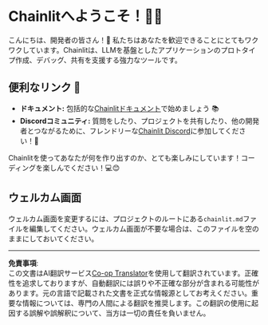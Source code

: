 <!--
CO_OP_TRANSLATOR_METADATA:
{
  "original_hash": "c49526c7abc56b0b5f1e835c1739f18e",
  "translation_date": "2025-08-30T00:25:31+00:00",
  "source_file": "11-agentic-protocols/code_samples/github-mcp/chainlit.md",
  "language_code": "ja"
}
-->
# Chainlitへようこそ！🚀🤖

こんにちは、開発者の皆さん！👋 私たちはあなたを歓迎できることにとてもワクワクしています。Chainlitは、LLMを基盤としたアプリケーションのプロトタイプ作成、デバッグ、共有を支援する強力なツールです。

## 便利なリンク 🔗

- **ドキュメント:** 包括的な[Chainlitドキュメント](https://docs.chainlit.io)で始めましょう 📚
- **Discordコミュニティ:** 質問をしたり、プロジェクトを共有したり、他の開発者とつながるために、フレンドリーな[Chainlit Discord](https://discord.gg/k73SQ3FyUh)に参加してください！💬

Chainlitを使ってあなたが何を作り出すのか、とても楽しみにしています！コーディングを楽しんでください！💻😊

## ウェルカム画面

ウェルカム画面を変更するには、プロジェクトのルートにある`chainlit.md`ファイルを編集してください。ウェルカム画面が不要な場合は、このファイルを空のままにしておいてください。

---

**免責事項**:  
この文書はAI翻訳サービス[Co-op Translator](https://github.com/Azure/co-op-translator)を使用して翻訳されています。正確性を追求しておりますが、自動翻訳には誤りや不正確な部分が含まれる可能性があります。元の言語で記載された文書を正式な情報源としてお考えください。重要な情報については、専門の人間による翻訳を推奨します。この翻訳の使用に起因する誤解や誤解釈について、当方は一切の責任を負いません。